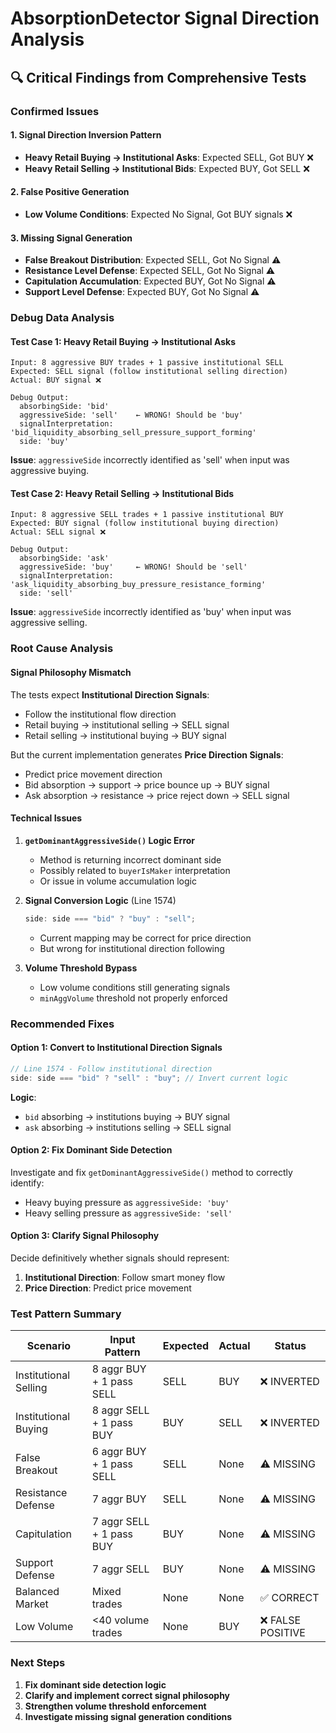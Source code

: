 # AbsorptionDetector Signal Direction Analysis

## 🔍 Critical Findings from Comprehensive Tests

### Confirmed Issues

#### 1. **Signal Direction Inversion Pattern**

- **Heavy Retail Buying → Institutional Asks**: Expected SELL, Got BUY ❌
- **Heavy Retail Selling → Institutional Bids**: Expected BUY, Got SELL ❌

#### 2. **False Positive Generation**

- **Low Volume Conditions**: Expected No Signal, Got BUY signals ❌

#### 3. **Missing Signal Generation**

- **False Breakout Distribution**: Expected SELL, Got No Signal ⚠️
- **Resistance Level Defense**: Expected SELL, Got No Signal ⚠️
- **Capitulation Accumulation**: Expected BUY, Got No Signal ⚠️
- **Support Level Defense**: Expected BUY, Got No Signal ⚠️

### Debug Data Analysis

#### Test Case 1: Heavy Retail Buying → Institutional Asks

```
Input: 8 aggressive BUY trades + 1 passive institutional SELL
Expected: SELL signal (follow institutional selling direction)
Actual: BUY signal ❌

Debug Output:
  absorbingSide: 'bid'
  aggressiveSide: 'sell'    ← WRONG! Should be 'buy'
  signalInterpretation: 'bid_liquidity_absorbing_sell_pressure_support_forming'
  side: 'buy'
```

**Issue**: `aggressiveSide` incorrectly identified as 'sell' when input was aggressive buying.

#### Test Case 2: Heavy Retail Selling → Institutional Bids

```
Input: 8 aggressive SELL trades + 1 passive institutional BUY
Expected: BUY signal (follow institutional buying direction)
Actual: SELL signal ❌

Debug Output:
  absorbingSide: 'ask'
  aggressiveSide: 'buy'     ← WRONG! Should be 'sell'
  signalInterpretation: 'ask_liquidity_absorbing_buy_pressure_resistance_forming'
  side: 'sell'
```

**Issue**: `aggressiveSide` incorrectly identified as 'buy' when input was aggressive selling.

### Root Cause Analysis

#### Signal Philosophy Mismatch

The tests expect **Institutional Direction Signals**:

- Follow the institutional flow direction
- Retail buying → institutional selling → SELL signal
- Retail selling → institutional buying → BUY signal

But the current implementation generates **Price Direction Signals**:

- Predict price movement direction
- Bid absorption → support → price bounce up → BUY signal
- Ask absorption → resistance → price reject down → SELL signal

#### Technical Issues

1. **`getDominantAggressiveSide()` Logic Error**

    - Method is returning incorrect dominant side
    - Possibly related to `buyerIsMaker` interpretation
    - Or issue in volume accumulation logic

2. **Signal Conversion Logic** (Line 1574)

    ```typescript
    side: side === "bid" ? "buy" : "sell";
    ```

    - Current mapping may be correct for price direction
    - But wrong for institutional direction following

3. **Volume Threshold Bypass**
    - Low volume conditions still generating signals
    - `minAggVolume` threshold not properly enforced

### Recommended Fixes

#### Option 1: Convert to Institutional Direction Signals

```typescript
// Line 1574 - Follow institutional direction
side: side === "bid" ? "sell" : "buy"; // Invert current logic
```

**Logic**:

- `bid` absorbing → institutions buying → BUY signal
- `ask` absorbing → institutions selling → SELL signal

#### Option 2: Fix Dominant Side Detection

Investigate and fix `getDominantAggressiveSide()` method to correctly identify:

- Heavy buying pressure as `aggressiveSide: 'buy'`
- Heavy selling pressure as `aggressiveSide: 'sell'`

#### Option 3: Clarify Signal Philosophy

Decide definitively whether signals should represent:

1. **Institutional Direction**: Follow smart money flow
2. **Price Direction**: Predict price movement

### Test Pattern Summary

| Scenario              | Input Pattern            | Expected | Actual | Status            |
| --------------------- | ------------------------ | -------- | ------ | ----------------- |
| Institutional Selling | 8 aggr BUY + 1 pass SELL | SELL     | BUY    | ❌ INVERTED       |
| Institutional Buying  | 8 aggr SELL + 1 pass BUY | BUY      | SELL   | ❌ INVERTED       |
| False Breakout        | 6 aggr BUY + 1 pass SELL | SELL     | None   | ⚠️ MISSING        |
| Resistance Defense    | 7 aggr BUY               | SELL     | None   | ⚠️ MISSING        |
| Capitulation          | 7 aggr SELL + 1 pass BUY | BUY      | None   | ⚠️ MISSING        |
| Support Defense       | 7 aggr SELL              | BUY      | None   | ⚠️ MISSING        |
| Balanced Market       | Mixed trades             | None     | None   | ✅ CORRECT        |
| Low Volume            | <40 volume trades        | None     | BUY    | ❌ FALSE POSITIVE |

### Next Steps

1. **Fix dominant side detection logic**
2. **Clarify and implement correct signal philosophy**
3. **Strengthen volume threshold enforcement**
4. **Investigate missing signal generation conditions**
